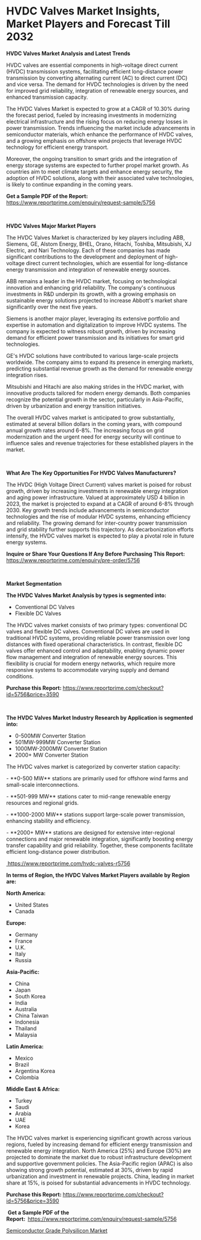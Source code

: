 <p><h1>HVDC Valves Market Insights, Market Players and Forecast Till 2032</h1></p><p><strong>HVDC Valves Market Analysis and Latest Trends</strong></p>
<p><p>HVDC valves are essential components in high-voltage direct current (HVDC) transmission systems, facilitating efficient long-distance power transmission by converting alternating current (AC) to direct current (DC) and vice versa. The demand for HVDC technologies is driven by the need for improved grid reliability, integration of renewable energy sources, and enhanced transmission capacity. </p><p>The HVDC Valves Market is expected to grow at a CAGR of 10.30% during the forecast period, fueled by increasing investments in modernizing electrical infrastructure and the rising focus on reducing energy losses in power transmission. Trends influencing the market include advancements in semiconductor materials, which enhance the performance of HVDC valves, and a growing emphasis on offshore wind projects that leverage HVDC technology for efficient energy transport.</p><p>Moreover, the ongoing transition to smart grids and the integration of energy storage systems are expected to further propel market growth. As countries aim to meet climate targets and enhance energy security, the adoption of HVDC solutions, along with their associated valve technologies, is likely to continue expanding in the coming years.</p></p>
<p><strong>Get a Sample PDF of the Report:&nbsp;</strong> <a href="https://www.reportprime.com/enquiry/request-sample/5756?utm_campaign=3539&utm_medium=2&utm_source=Github&utm_content=ia&utm_term=19032025&utm_id=hvdc-valves">https://www.reportprime.com/enquiry/request-sample/5756</a></p>
<p>&nbsp;</p>
<p><strong>HVDC Valves Major Market Players</strong></p>
<p><p>The HVDC Valves Market is characterized by key players including ABB, Siemens, GE, Alstom Energy, BHEL, Orano, Hitachi, Toshiba, Mitsubishi, XJ Electric, and Nari Technology. Each of these companies has made significant contributions to the development and deployment of high-voltage direct current technologies, which are essential for long-distance energy transmission and integration of renewable energy sources.</p><p>ABB remains a leader in the HVDC market, focusing on technological innovation and enhancing grid reliability. The company's continuous investments in R&D underpin its growth, with a growing emphasis on sustainable energy solutions projected to increase Abbott's market share significantly over the next five years.</p><p>Siemens is another major player, leveraging its extensive portfolio and expertise in automation and digitalization to improve HVDC systems. The company is expected to witness robust growth, driven by increasing demand for efficient power transmission and its initiatives for smart grid technologies.</p><p>GE's HVDC solutions have contributed to various large-scale projects worldwide. The company aims to expand its presence in emerging markets, predicting substantial revenue growth as the demand for renewable energy integration rises.</p><p>Mitsubishi and Hitachi are also making strides in the HVDC market, with innovative products tailored for modern energy demands. Both companies recognize the potential growth in the sector, particularly in Asia-Pacific, driven by urbanization and energy transition initiatives.</p><p>The overall HVDC valves market is anticipated to grow substantially, estimated at several billion dollars in the coming years, with compound annual growth rates around 6-8%. The increasing focus on grid modernization and the urgent need for energy security will continue to influence sales and revenue trajectories for these established players in the market.</p></p>
<p>&nbsp;</p>
<p><strong>What Are The Key Opportunities For HVDC Valves Manufacturers?</strong></p>
<p><p>The HVDC (High Voltage Direct Current) valves market is poised for robust growth, driven by increasing investments in renewable energy integration and aging power infrastructure. Valued at approximately USD 4 billion in 2023, the market is projected to expand at a CAGR of around 6-8% through 2030. Key growth trends include advancements in semiconductor technologies and the rise of modular HVDC systems, enhancing efficiency and reliability. The growing demand for inter-country power transmission and grid stability further supports this trajectory. As decarbonization efforts intensify, the HVDC valves market is expected to play a pivotal role in future energy systems.</p></p>
<p><strong>Inquire or Share Your Questions If Any Before Purchasing This Report:</strong> <a href="https://www.reportprime.com/enquiry/pre-order/5756?utm_campaign=3539&utm_medium=2&utm_source=Github&utm_content=ia&utm_term=19032025&utm_id=hvdc-valves">https://www.reportprime.com/enquiry/pre-order/5756</a></p>
<p>&nbsp;</p>
<p><strong>Market Segmentation</strong></p>
<p><strong>The HVDC Valves Market Analysis by types is segmented into:</strong></p>
<p><ul><li>Conventional DC Valves</li><li>Flexible DC Valves</li></ul></p>
<p><p>The HVDC valves market consists of two primary types: conventional DC valves and flexible DC valves. Conventional DC valves are used in traditional HVDC systems, providing reliable power transmission over long distances with fixed operational characteristics. In contrast, flexible DC valves offer enhanced control and adaptability, enabling dynamic power flow management and integration of renewable energy sources. This flexibility is crucial for modern energy networks, which require more responsive systems to accommodate varying supply and demand conditions.</p></p>
<p><strong>Purchase this Report:&nbsp;</strong><a href="https://www.reportprime.com/checkout?id=5756&price=3590&utm_campaign=3539&utm_medium=2&utm_source=Github&utm_content=ia&utm_term=19032025&utm_id=hvdc-valves">https://www.reportprime.com/checkout?id=5756&price=3590</a></p>
<p>&nbsp;</p>
<p><strong>The HVDC Valves Market Industry Research by Application is segmented into:</strong></p>
<p><ul><li>0-500MW Converter Station</li><li>501MW-999MW Converter Station</li><li>1000MW-2000MW Converter Station</li><li>2000+ MW Converter Station</li></ul></p>
<p><p>The HVDC valves market is categorized by converter station capacity: </p><p>- **0-500 MW** stations are primarily used for offshore wind farms and small-scale interconnections.</p><p>- **501-999 MW** stations cater to mid-range renewable energy resources and regional grids.</p><p>- **1000-2000 MW** stations support large-scale power transmission, enhancing stability and efficiency.</p><p>- **2000+ MW** stations are designed for extensive inter-regional connections and major renewable integration, significantly boosting energy transfer capability and grid reliability. Together, these components facilitate efficient long-distance power distribution.</p></p>
<p><a href="https://www.reportprime.com/hvdc-valves-r5756?utm_campaign=3539&utm_medium=2&utm_source=Github&utm_content=ia&utm_term=19032025&utm_id=hvdc-valves">&nbsp;https://www.reportprime.com/hvdc-valves-r5756</a></p>
<p><strong>In terms of Region, the HVDC Valves Market Players available by Region are:</strong></p>
<p>
    <p> <strong> North America: </strong>
        <ul>
            <li>United States</li>
            <li>Canada</li>
        </ul>
        </p> 
    <p> <strong> Europe: </strong>
        <ul>
            <li>Germany</li>
            <li>France</li>
            <li>U.K.</li>
            <li>Italy</li>
            <li>Russia</li>
        </ul>
        </p> 
    <p> <strong> Asia-Pacific: </strong>
        <ul>
            <li>China</li>
            <li>Japan</li>
            <li>South Korea</li>
            <li>India</li>
            <li>Australia</li>
            <li>China Taiwan</li>
            <li>Indonesia</li>
            <li>Thailand</li>
            <li>Malaysia</li>
        </ul>
        </p> 
    <p> <strong> Latin America: </strong>
        <ul>
            <li>Mexico</li>
            <li>Brazil</li>
            <li>Argentina Korea</li>
            <li>Colombia</li>
        </ul>
        </p> 
    <p> <strong> Middle East & Africa: </strong>
        <ul>
            <li>Turkey</li>
            <li>Saudi</li>
            <li>Arabia</li>
            <li>UAE</li>
            <li>Korea</li>
        </ul>
    </p>
    </p>
<p><p>The HVDC valves market is experiencing significant growth across various regions, fueled by increasing demand for efficient energy transmission and renewable energy integration. North America (25%) and Europe (30%) are projected to dominate the market due to robust infrastructure development and supportive government policies. The Asia-Pacific region (APAC) is also showing strong growth potential, estimated at 30%, driven by rapid urbanization and investment in renewable projects. China, leading in market share at 15%, is poised for substantial advancements in HVDC technology.</p></p>
<p><strong>Purchase this Report: </strong><a href="https://www.reportprime.com/checkout?id=5756&price=3590&utm_campaign=3539&utm_medium=2&utm_source=Github&utm_content=ia&utm_term=19032025&utm_id=hvdc-valves">https://www.reportprime.com/checkout?id=5756&price=3590</a></p>
<p>&nbsp;<strong>Get a Sample PDF of the Report:&nbsp;&nbsp;</strong><a href="https://www.reportprime.com/enquiry/request-sample/5756?utm_campaign=3539&utm_medium=2&utm_source=Github&utm_content=ia&utm_term=19032025&utm_id=hvdc-valves">https://www.reportprime.com/enquiry/request-sample/5756</a></p>
<p><strong></strong></p>
<p><p><a href="https://github.com/akermigarib/Market-Research-Report-List-1/blob/main/semiconductor-grade-polysilicon-market.md?utm_campaign=3539&utm_medium=2&utm_source=Github&utm_content=ia&utm_term=19032025&utm_id=hvdc-valves">Semiconductor Grade Polysilicon Market</a></p></p>